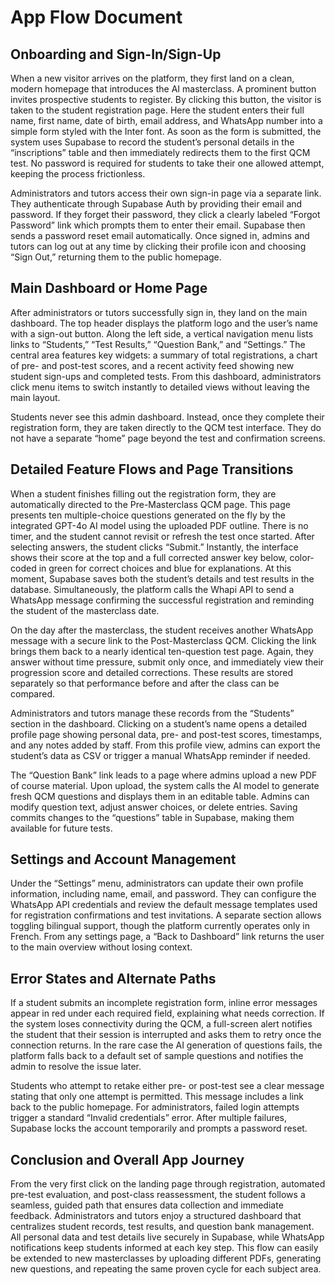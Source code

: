 # App Flow Document

## Onboarding and Sign-In/Sign-Up

When a new visitor arrives on the platform, they first land on a clean, modern homepage that introduces the AI masterclass. A prominent button invites prospective students to register. By clicking this button, the visitor is taken to the student registration page. Here the student enters their full name, first name, date of birth, email address, and WhatsApp number into a simple form styled with the Inter font. As soon as the form is submitted, the system uses Supabase to record the student’s personal details in the “inscriptions” table and then immediately redirects them to the first QCM test. No password is required for students to take their one allowed attempt, keeping the process frictionless.

Administrators and tutors access their own sign-in page via a separate link. They authenticate through Supabase Auth by providing their email and password. If they forget their password, they click a clearly labeled “Forgot Password” link which prompts them to enter their email. Supabase then sends a password reset email automatically. Once signed in, admins and tutors can log out at any time by clicking their profile icon and choosing “Sign Out,” returning them to the public homepage.

## Main Dashboard or Home Page

After administrators or tutors successfully sign in, they land on the main dashboard. The top header displays the platform logo and the user’s name with a sign-out button. Along the left side, a vertical navigation menu lists links to “Students,” “Test Results,” “Question Bank,” and “Settings.” The central area features key widgets: a summary of total registrations, a chart of pre- and post-test scores, and a recent activity feed showing new student sign-ups and completed tests. From this dashboard, administrators click menu items to switch instantly to detailed views without leaving the main layout.

Students never see this admin dashboard. Instead, once they complete their registration form, they are taken directly to the QCM test interface. They do not have a separate “home” page beyond the test and confirmation screens.

## Detailed Feature Flows and Page Transitions

When a student finishes filling out the registration form, they are automatically directed to the Pre-Masterclass QCM page. This page presents ten multiple-choice questions generated on the fly by the integrated GPT-4o AI model using the uploaded PDF outline. There is no timer, and the student cannot revisit or refresh the test once started. After selecting answers, the student clicks “Submit.” Instantly, the interface shows their score at the top and a full corrected answer key below, color-coded in green for correct choices and blue for explanations. At this moment, Supabase saves both the student’s details and test results in the database. Simultaneously, the platform calls the Whapi API to send a WhatsApp message confirming the successful registration and reminding the student of the masterclass date.

On the day after the masterclass, the student receives another WhatsApp message with a secure link to the Post-Masterclass QCM. Clicking the link brings them back to a nearly identical ten-question test page. Again, they answer without time pressure, submit only once, and immediately view their progression score and detailed corrections. These results are stored separately so that performance before and after the class can be compared.

Administrators and tutors manage these records from the “Students” section in the dashboard. Clicking on a student’s name opens a detailed profile page showing personal data, pre- and post-test scores, timestamps, and any notes added by staff. From this profile view, admins can export the student’s data as CSV or trigger a manual WhatsApp reminder if needed.

The “Question Bank” link leads to a page where admins upload a new PDF of course material. Upon upload, the system calls the AI model to generate fresh QCM questions and displays them in an editable table. Admins can modify question text, adjust answer choices, or delete entries. Saving commits changes to the “questions” table in Supabase, making them available for future tests.

## Settings and Account Management

Under the “Settings” menu, administrators can update their own profile information, including name, email, and password. They can configure the WhatsApp API credentials and review the default message templates used for registration confirmations and test invitations. A separate section allows toggling bilingual support, though the platform currently operates only in French. From any settings page, a “Back to Dashboard” link returns the user to the main overview without losing context.

## Error States and Alternate Paths

If a student submits an incomplete registration form, inline error messages appear in red under each required field, explaining what needs correction. If the system loses connectivity during the QCM, a full-screen alert notifies the student that their session is interrupted and asks them to retry once the connection returns. In the rare case the AI generation of questions fails, the platform falls back to a default set of sample questions and notifies the admin to resolve the issue later.

Students who attempt to retake either pre- or post-test see a clear message stating that only one attempt is permitted. This message includes a link back to the public homepage. For administrators, failed login attempts trigger a standard “Invalid credentials” error. After multiple failures, Supabase locks the account temporarily and prompts a password reset.

## Conclusion and Overall App Journey

From the very first click on the landing page through registration, automated pre-test evaluation, and post-class reassessment, the student follows a seamless, guided path that ensures data collection and immediate feedback. Administrators and tutors enjoy a structured dashboard that centralizes student records, test results, and question bank management. All personal data and test details live securely in Supabase, while WhatsApp notifications keep students informed at each key step. This flow can easily be extended to new masterclasses by uploading different PDFs, generating new questions, and repeating the same proven cycle for each subject area.